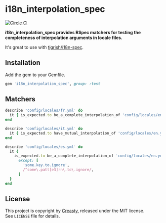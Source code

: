 i18n_interpolation_spec
=======================

[![Circle CI](https://circleci.com/gh/creasty/i18n_interpolation_spec/tree/master.svg?style=svg)](https://circleci.com/gh/creasty/i18n_interpolation_spec/tree/master)

**i18n_interpolation_spec provides RSpec matchers for testing the completeness of interpolation arguments in locale files.**

It's great to use with [tigrish/i18n-spec](https://github.com/tigrish/i18n-spec).


Installation
------------

Add the gem to your Gemfile.

```ruby
gem 'i18n_interpolation_spec', group: :test
```


Matchers
--------

```ruby
describe 'config/locales/fr.yml' do
  it { is_expected.to be_a_complete_interpolation_of 'config/locales/en.yml' }
end

describe 'config/locales/it.yml' do
  it { is_expected.to have_mutual_interpolation_of 'config/locales/en.yml' }
end

describe 'config/locales/es.yml' do
  it {
    is_expected.to be_a_complete_interpolation_of 'config/locales/en.yml',
      except: [
        'some.key.to.ignore',
        /^some\.patt[e3]rn\.to\.ignore/,
      ]
  }
end
```


License
-------

This project is copyright by [Creasty](http://creasty.com), released under the MIT license.  
See `LICENSE` file for details.
